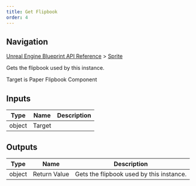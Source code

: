 ```yaml
---
title: Get Flipbook
order: 4
---
```

## Navigation

[Unreal Engine Blueprint API Reference](https://dev.epicgames.com/documentation/en-us/unreal-engine/BlueprintAPI) > [Sprite](https://dev.epicgames.com/documentation/en-us/unreal-engine/BlueprintAPI/Sprite)

Gets the flipbook used by this instance.

Target is Paper Flipbook Component

## Inputs

| Type | Name | Description |
| --- | --- | --- |
| object | Target |  |

## Outputs

| Type | Name | Description |
| --- | --- | --- |
| object | Return Value | Gets the flipbook used by this instance. |
